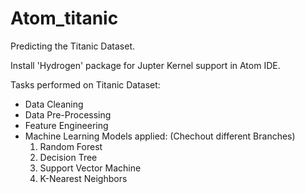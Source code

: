 # Atom_titanic

Predicting the Titanic Dataset.

Install 'Hydrogen' package for Jupter Kernel support in Atom IDE.

Tasks performed on Titanic Dataset:
* Data Cleaning
* Data Pre-Processing
* Feature Engineering
* Machine Learning Models applied: (Chechout different Branches)
  1. Random Forest
  2. Decision Tree
  3. Support Vector Machine
  4. K-Nearest Neighbors
